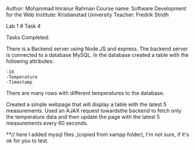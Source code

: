 Author: Mohammad Imranur Rahman
Course name: Software Development for the Web
Institute: Kristianstad University
Teacher: Fredrik Stridh

Lab 1 # Task 4

Tasks Completed: 

There is a Backend server using Node.JS and express.
The backend server is connected to a database MySQL. 
In the database created a table with the following attributes:

    -Id
    -Temperature
    -Timestamp

There are many rows with different temperatures to the database.

Created a simple webpage that will display a table with the latest 5 measurements.
Used an AJAX request towardsthe backend to fetch only the temperature data and then update the page with the latest 5 measurements every 60 seconds.


**// here I added mysql files ,(copied from xampp folder), I'm not sure, if it's ok for you to test.